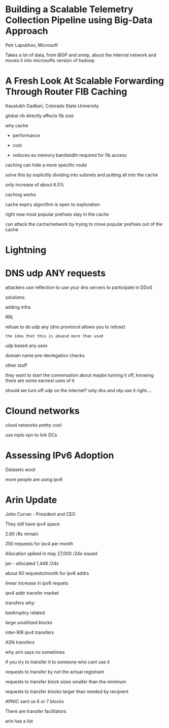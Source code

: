 Building a Scalable Telemetry Collection Pipeline using Big-Data Approach
=========================================================================

Petr Lapukhov, Microsoft


Takes a lot of data, from iBGP and snmp, about the internal network and moves it into microsofts version of hadoop


A Fresh Look At Scalable Forwarding Through Router FIB Caching
==============================================================


Kaustubh Gadkari, Colorado State University


global rib directly affects fib size


why cache

  - performance

  - cost

  - reduces es memory bandwidth required for fib access


caching can hide a more specific route

solve this by explicitly dividing into subnets and putting all into the cache

only increase of about 6.5%

caching works

cache expiry algorithm is open to exploration

  right now most popular prefixes stay in the cache

  can attack the cache/network by trying to move popular prefixes out of the cache

Lightning
=========

DNS udp ANY requests
====================


attackers use reflection to use your dns servers to participate in DDoS

solutions:

  adding infra

  RRL

  refuse to do udp any (dns provtocol allows you to refuse)
    
    the idea that this is abuesd more than used


udp based any uses

domain name pre-devlegation checks

other stuff


they want to start the conversation about maybe turning it off, knowing there are some earnest uses of it

should we turn off udp on the internet? only dns and ntp use it right....



Clound networks
===============

cloud networks pretty cool

use mpls vpn to link DCs


Assessing IPv6 Adoption
=======================


Datasets woot

more people are using ipv6


Arin Update
===========

John Curran - President and CEO

They still have ipv4 space

2.60 /8s remain

250 requests for ipv4 per month

Allocation spiked in may 27,000 /24s issued

jan - allocated 1,448 /24s

about 60 requests/month for ipv6 addrs

linear increase in ipv6 requets

ipv4 addr transfer market

transfers why:

  bankruptcy related

  large unutilized blocks

  inter-RIR ipv4 transfers

  ASN transfers

why arin says no sometimes

  if you try to transfer it to someone who cant use it
  
  requests to transfer by not the actual registrant

  requests to transfer block sizes smaller than the minimum

  requests to transfer blocks larger than needed by recipient


APNIC sent us 6 or 7 blocks

There are transfer facilitators

  arin has a list



























